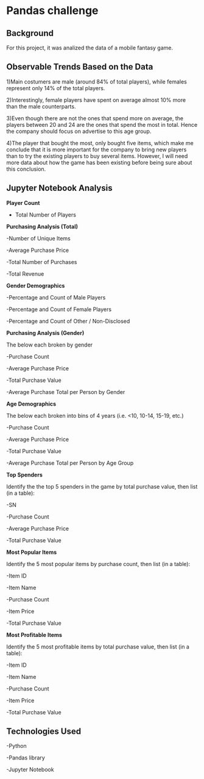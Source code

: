 # Pandas challenge

## Background

For this project, it was analized the data of a mobile fantasy game.



## Observable Trends Based on the Data

1)Main costumers are male (around 84% of total players), while females represent only 14% of the total players.

2)Interestingly, female players have spent on average almost 10% more than the male counterparts.

3)Even though there are not the ones that spend more on average, the players between 20 and 24 are the ones that spend the most in total. Hence the company should focus on advertise to this age group.

4)The player that bought the most, only bought five items, which make me conclude that it is more important for the company to bring new players than to try the existing players to buy several items. However, I will need more data about how the game has been existing before being sure about this conclusion.





## Jupyter Notebook Analysis


**Player Count**

 - Total Number of Players

**Purchasing Analysis (Total)**

-Number of Unique Items

-Average Purchase Price

-Total Number of Purchases

-Total Revenue


**Gender Demographics**

-Percentage and Count of Male Players

-Percentage and Count of Female Players

-Percentage and Count of Other / Non-Disclosed


**Purchasing Analysis (Gender)**

The below each broken by gender

-Purchase Count

-Average Purchase Price

-Total Purchase Value

-Average Purchase Total per Person by Gender


**Age Demographics**

The below each broken into bins of 4 years (i.e. <10, 10-14, 15-19, etc.)

-Purchase Count

-Average Purchase Price

-Total Purchase Value

-Average Purchase Total per Person by Age Group


**Top Spenders**


Identify the the top 5 spenders in the game by total purchase value, then list (in a table):

-SN

-Purchase Count

-Average Purchase Price

-Total Purchase Value


**Most Popular Items**

Identify the 5 most popular items by purchase count, then list (in a table):

-Item ID

-Item Name

-Purchase Count

-Item Price

-Total Purchase Value


**Most Profitable Items**

Identify the 5 most profitable items by total purchase value, then list (in a table):

-Item ID

-Item Name

-Purchase Count

-Item Price

-Total Purchase Value



## Technologies Used

-Python

-Pandas library

-Jupyter Notebook

